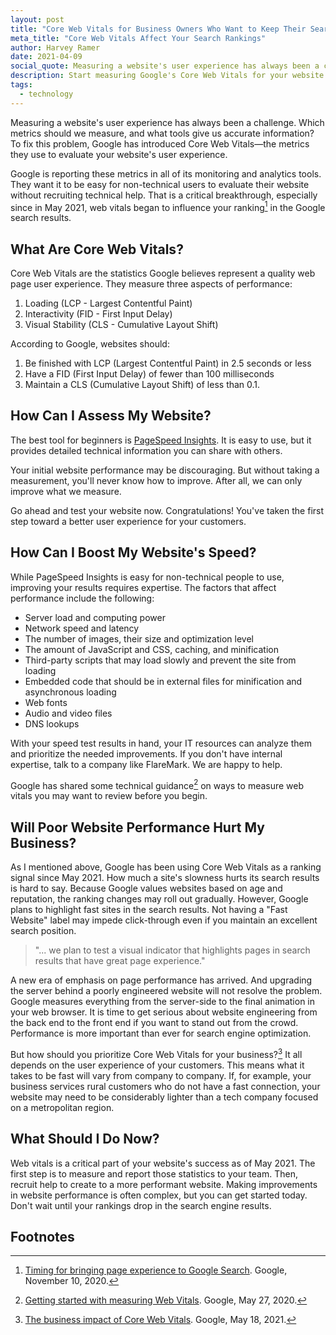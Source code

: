 ```yaml
---
layout: post
title: "Core Web Vitals for Business Owners Who Want to Keep Their Search Rankings"
meta_title: "Core Web Vitals Affect Your Search Rankings"
author: Harvey Ramer
date: 2021-04-09
social_quote: Measuring a website's user experience has always been a challenge. Which metrics should we measure, and what tools can give us accurate information? To fix this problem, Google has introduced Core Web Vitals—the metrics they use to evaluate your website's user experience.
description: Start measuring Google's Core Web Vitals for your website now. Then you'll avoid being surprised when your Google rankings begin to reflect website performance.
tags:
  - technology
---
```


Measuring a website's user experience has always been a challenge. Which metrics should we measure, and what tools give us accurate information? To fix this problem, Google has introduced Core Web Vitals—the metrics they use to evaluate your website's user experience.

Google is reporting these metrics in all of its monitoring and analytics tools. They want it to be easy for non-technical users to evaluate their website without recruiting technical help. That is a critical breakthrough, especially since in May 2021, web vitals began to influence your ranking[^1] in the Google search results.

## What Are Core Web Vitals?

Core Web Vitals are the statistics Google believes represent a quality web page user experience. They measure three aspects of performance:

1. Loading (LCP - Largest Contentful Paint)
2. Interactivity (FID - First Input Delay)
3. Visual Stability (CLS - Cumulative Layout Shift)

According to Google, websites should:

1. Be finished with LCP (Largest Contentful Paint) in 2.5 seconds or less
2. Have a FID (First Input Delay) of fewer than 100 milliseconds
3. Maintain a CLS (Cumulative Layout Shift) of less than 0.1.

## How Can I Assess My Website?

The best tool for beginners is [PageSpeed Insights](https://developers.google.com/speed/pagespeed/insights/). It is easy to use, but it provides detailed technical information you can share with others.

Your initial website performance may be discouraging. But without taking a measurement, you'll never know how to improve. After all, we can only improve what we measure.

Go ahead and test your website now. Congratulations! You've taken the first step toward a better user experience for your customers.

## How Can I Boost My Website's Speed?

While PageSpeed Insights is easy for non-technical people to use, improving your results requires expertise. The factors that affect performance include the following:

- Server load and computing power
- Network speed and latency
- The number of images, their size and optimization level
- The amount of JavaScript and CSS, caching, and minification
- Third-party scripts that may load slowly and prevent the site from loading
- Embedded code that should be in external files for minification and asynchronous loading
- Web fonts
- Audio and video files
- DNS lookups

With your speed test results in hand, your IT resources can analyze them and prioritize the needed improvements. If you don't have internal expertise, talk to a company like FlareMark. We are happy to help.

Google has shared some technical guidance[^2] on ways to measure web vitals you may want to review before you begin.

## Will Poor Website Performance Hurt My Business?

As I mentioned above, Google has been using Core Web Vitals as a ranking signal since May 2021. How much a site's slowness hurts its search results is hard to say. Because Google values websites based on age and reputation, the ranking changes may roll out gradually. However, Google plans to highlight fast sites in the search results. Not having a "Fast Website" label may impede click-through even if you maintain an excellent search position.

> "... we plan to test a visual indicator that highlights pages in search results that have great page experience."

A new era of emphasis on page performance has arrived. And upgrading the server behind a poorly engineered website will not resolve the problem. Google measures everything from the server-side to the final animation in your web browser. It is time to get serious about website engineering from the back end to the front end if you want to stand out from the crowd. Performance is more important than ever for search engine optimization.

But how should you prioritize Core Web Vitals for your business?[^3] It all depends on the user experience of your customers. This means what it takes to be fast will vary from company to company. If, for example, your business services rural customers who do not have a fast connection, your website may need to be considerably lighter than a tech company focused on a metropolitan region.

## What Should I Do Now?

Web vitals is a critical part of your website's success as of May 2021. The first step is to measure and report those statistics to your team. Then, recruit help to create to a more performant website. Making improvements in website performance is often complex, but you can get started today. Don't wait until your rankings drop in the search engine results.

## Footnotes

[^1]: [Timing for bringing page experience to Google Search](https://developers.google.com/search/blog/2020/11/timing-for-page-experience). Google, November 10, 2020.
[^2]: [Getting started with measuring Web Vitals](https://web.dev/vitals-measurement-getting-started/). Google, May 27, 2020.
[^3]: [The business impact of Core Web Vitals](https://web.dev/vitals-business-impact/). Google, May 18, 2021.
